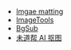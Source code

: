 - [Imgae matting](https://github.com/ihmily/image-matting)
- [ImageTools](https://ai-image.tools/home)
- [BgSub](https://bgsub.cn/)
- [未道帮 AI 抠图](https://cutout.aiwave.cc/)